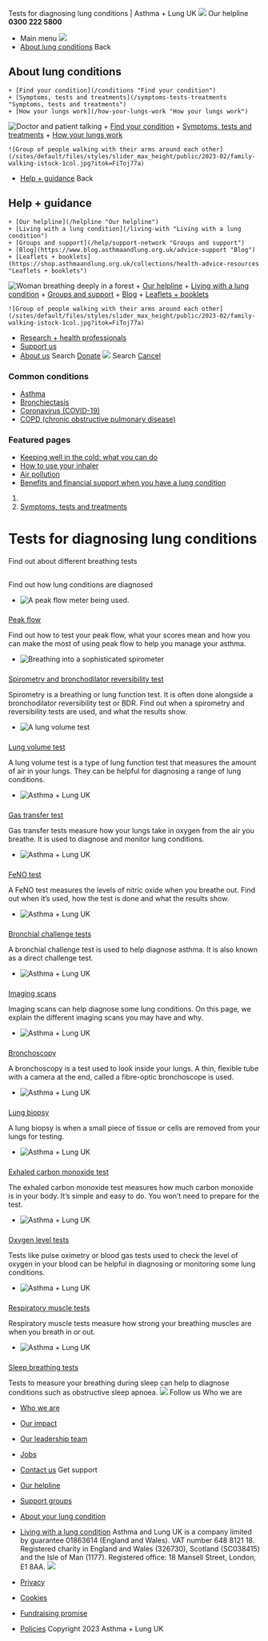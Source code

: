 
Tests for diagnosing lung conditions | Asthma + Lung UK
 [![](/themes/custom/asthma-lung-uk/images/aluk-logo.png)](/ "Homepage")
 Our helpline **0300 222 5800**
* Main menu
![](/wingsuit/asthma-lung-uk/images/aluk-logo.png)
* [About lung conditions](#about "About lung conditions")
 Back
 
## About lung conditions
	+ [Find your condition](/conditions "Find your condition")
	+ [Symptoms, tests and treatments](/symptoms-tests-treatments "Symptoms, tests and treatments")
	+ [How your lungs work](/how-your-lungs-work "How your lungs work")
![Doctor and patient talking](/sites/default/files/styles/slider_max_height/public/2023-02/119589.jpg?itok=IfMKqhqJ)
	+ [Find your condition](/conditions)
	+ [Symptoms, tests and treatments](/symptoms-tests-treatments)
	+ [How your lungs work](/how-your-lungs-work)
	
	
	![Group of people walking with their arms around each other](/sites/default/files/styles/slider_max_height/public/2023-02/family-walking-istock-1col.jpg?itok=FiToj77a)
* [Help + guidance](#get-support "Help + guidance")
 Back
 
## Help + guidance
	+ [Our helpline](/helpline "Our helpline")
	+ [Living with a lung condition](/living-with "Living with a lung condition")
	+ [Groups and support](/help/support-network "Groups and support")
	+ [Blog](https://www.blog.asthmaandlung.org.uk/advice-support "Blog")
	+ [Leaflets + booklets](https://shop.asthmaandlung.org.uk/collections/health-advice-resources "Leaflets + booklets")
![Woman breathing deeply in a forest](/sites/default/files/styles/slider_max_height/public/2023-02/A%2BLUK%20Generic73.jpg?itok=IY-jWei3)
	+ [Our helpline](/helpline)
	+ [Living with a lung condition](/living-with)
	+ [Groups and support](/help/support-network)
	+ [Blog](https://www.blog.asthmaandlung.org.uk/advice-support)
	+ [Leaflets + booklets](https://shop.asthmaandlung.org.uk/collections/health-advice-resources "Leaflets and booklets about lung conditions")
	
	
	![Group of people walking with their arms around each other](/sites/default/files/styles/slider_max_height/public/2023-02/family-walking-istock-1col.jpg?itok=FiToj77a)
* [Research + health professionals](/research-health-professionals "Research + health professionals")
* [Support us](/support-us "Support us")
* [About us](/about-us "About us")
Search
[Donate](https://action.asthmaandlung.org.uk/page/99720/donate/1?ea_tracking_id=General_WebsiteALUK_Header_Regular "Donate") 
 [![](/themes/custom/asthma-lung-uk/images/aluk-logo.png)](/ "Homepage")
Search
[Cancel](#)
### Common conditions
* [Asthma](/conditions/asthma)
* [Bronchiectasis](/conditions/bronchiectasis)
* [Coronavirus (COVID-19)](/conditions/coronavirus)
* [COPD (chronic obstructive pulmonary disease)](/conditions/copd-chronic-obstructive-pulmonary-disease)
### Featured pages
* [Keeping well in the cold: what you can do](/living-with/cold-weather)
* [How to use your inhaler](/living-with/inhaler-videos)
* [Air pollution](/living-with/air-pollution)
* [Benefits and financial support when you have a lung condition](/living-with/benefits)
1. 
3. [Symptoms, tests and treatments](/symptoms-tests-treatments)
# Tests for diagnosing lung conditions
Find out about different breathing tests 
## 
 Find out how lung conditions are diagnosed
* ![A peak flow meter being used.](/sites/default/files/styles/listing_image_mobile_x1/public/2023-02/BLF%20-%20People%20-%20Joan%20McCarthy%20-%20091.jpg?h=6f3285a6&itok=J3ckcewD)
### 
 [Peak flow](/symptoms-tests-treatments/tests/peak-flow)
 
 Find out how to test your peak flow, what your scores mean and how you can make the most of using peak flow to help you manage your asthma.
* ![Breathing into a sophisticated spirometer](/sites/default/files/styles/listing_image_mobile_x1/public/2023-02/20170106_102726_%20HMA.jpg?h=c74750f6&itok=kll4QOf3)
### 
 [Spirometry and bronchodilator reversibility test](/symptoms-tests-treatments/tests/spirometry)
 
 Spirometry is a breathing or lung function test. It is often done alongside a bronchodilator reversibility test or BDR. Find out when a spirometry and reversibility tests are used, and what the results show.
* ![A lung volume test](/sites/default/files/styles/listing_image_mobile_x1/public/2023-02/20130314_BLF-UCH-London_55.jpg?h=9a4c28d0&itok=jhsiAO0P)
### 
 [Lung volume test](/symptoms-tests-treatments/tests/lung-volume)
 
 A lung volume test is a type of lung function test that measures the amount of air in your lungs. They can be helpful for diagnosing a range of lung conditions.
* ![Asthma + Lung UK](/sites/default/files/styles/listing_image_mobile_x1/public/2023-01/aluk_0.png?h=ec041e41&itok=cRRgMdwz)
### 
 [Gas transfer test](/symptoms-tests-treatments/tests/gas-transfer)
 
 Gas transfer tests measure how your lungs take in oxygen from the air you breathe. It is used to diagnose and monitor lung conditions.
* ![Asthma + Lung UK](/sites/default/files/styles/listing_image_mobile_x1/public/2023-01/aluk_0.png?h=ec041e41&itok=cRRgMdwz)
### 
 [FeNO test](/symptoms-tests-treatments/tests/feno-test)
 
 A FeNO test measures the levels of nitric oxide when you breathe out. Find out when it’s used, how the test is done and what the results show.
* ![Asthma + Lung UK](/sites/default/files/styles/listing_image_mobile_x1/public/2023-01/aluk_0.png?h=ec041e41&itok=cRRgMdwz)
### 
 [Bronchial challenge tests](/symptoms-tests-treatments/tests/bronchial-challenge-tests)
 
 A bronchial challenge test is used to help diagnose asthma. It is also known as a direct challenge test.
* ![Asthma + Lung UK](/sites/default/files/styles/listing_image_mobile_x1/public/2023-01/aluk_0.png?h=ec041e41&itok=cRRgMdwz)
### 
 [Imaging scans](/symptoms-tests-treatments/tests/imaging-scans)
 
 Imaging scans can help diagnose some lung conditions. On this page, we explain the different imaging scans you may have and why.
* ![Asthma + Lung UK](/sites/default/files/styles/listing_image_mobile_x1/public/2023-01/aluk_0.png?h=ec041e41&itok=cRRgMdwz)
### 
 [Bronchoscopy](/symptoms-tests-treatments/tests/bronchoscopy)
 
 A bronchoscopy is a test used to look inside your lungs. A thin, flexible tube with a camera at the end, called a fibre-optic bronchoscope is used.
* ![Asthma + Lung UK](/sites/default/files/styles/listing_image_mobile_x1/public/2023-01/aluk_0.png?h=ec041e41&itok=cRRgMdwz)
### 
 [Lung biopsy](/symptoms-tests-treatments/tests/lung-biopsy)
 
 A lung biopsy is when a small piece of tissue or cells are removed from your lungs for testing.
* ![Asthma + Lung UK](/sites/default/files/styles/listing_image_mobile_x1/public/2023-01/aluk_0.png?h=ec041e41&itok=cRRgMdwz)
### 
 [Exhaled carbon monoxide test](/symptoms-tests-treatments/tests/exhaled-carbon-monoxide)
 
 The exhaled carbon monoxide test measures how much carbon monoxide is in your body. It’s simple and easy to do. You won’t need to prepare for the test.
* ![Asthma + Lung UK](/sites/default/files/styles/listing_image_mobile_x1/public/2023-01/aluk_0.png?h=ec041e41&itok=cRRgMdwz)
### 
 [Oxygen level tests](/symptoms-tests-treatments/tests/oxygen-level-tests)
 
 Tests like pulse oximetry or blood gas tests used to check the level of oxygen in your blood can be helpful in diagnosing or monitoring some lung conditions.
* ![Asthma + Lung UK](/sites/default/files/styles/listing_image_mobile_x1/public/2023-01/aluk_0.png?h=ec041e41&itok=cRRgMdwz)
### 
 [Respiratory muscle tests](/symptoms-tests-treatments/tests/respiratory-muscle-tests)
 
 Respiratory muscle tests measure how strong your breathing muscles are when you breath in or out.
* ![Asthma + Lung UK](/sites/default/files/styles/listing_image_mobile_x1/public/2023-01/aluk_0.png?h=ec041e41&itok=cRRgMdwz)
### 
 [Sleep breathing tests](/symptoms-tests-treatments/tests/sleep-breathing-tests)
 
 Tests to measure your breathing during sleep can help to diagnose conditions such as obstructive sleep apnoea.
 [![](/sites/default/files/2023-01/footer-logo%20%281%29.png)](/ "Homepage")
Follow us
 Who we are
 
* [Who we are](/about-us/who-we-are)
* [Our impact](/about-us/our-impact)
* [Our leadership team](/about-us/our-leadership-team)
* [Jobs](/work-us)
* [Contact us](/about-us/contact-us)
 Get support
 
* [Our helpline](/helpline)
* [Support groups](/help/support-network)
* [About your lung condition](/conditions)
* [Living with a lung condition](/living-with)
Asthma and Lung UK is a company limited by guarantee 01863614 (England and Wales). VAT number 648 8121 18.
Registered charity in England and Wales (326730), Scotland (SC038415) and the Isle of Man (1177). Registered office: 18 Mansell Street, London, E1 8AA.
[![](/sites/default/files/2023-01/reg-logo%20%281%29.png)](https://www.fundraisingregulator.org.uk)
![]()
![]()
* [Privacy](/privacy-policy)
* [Cookies](/cookies-how-we-use-them)
* [Fundraising promise](/fundraising-promise)
* [Policies](/about-us/policies)
 Copyright 2023 Asthma + Lung UK
 
